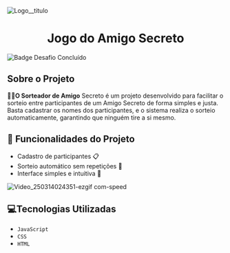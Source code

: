 ![Logo__titulo](https://github.com/user-attachments/assets/84f4413e-9dd1-470f-a28c-0f814c49cc9e)

<h1 align="center">Jogo do Amigo Secreto</h1>

![Badge Desafio Concluído](https://img.shields.io/badge/STATUS-DESAFIO%20CONCLUÍDO-green?style=for-the-badge)

## Sobre o Projeto
:gift::gift:**O Sorteador de Amigo** Secreto é um projeto desenvolvido para facilitar o sorteio entre participantes de um Amigo Secreto de forma simples e justa. Basta cadastrar os nomes dos participantes, e o sistema realiza o sorteio automaticamente, garantindo que ninguém tire a si mesmo.

## :hammer: Funcionalidades do Projeto
- Cadastro de participantes 📋
- Sorteio automático sem repetições 🔄
- Interface simples e intuitiva 🎨

![Video_250314024351-ezgif com-speed](https://github.com/user-attachments/assets/3e40b04f-a67e-4345-945d-0d932d8b8376)

## 💻**Tecnologias Utilizadas**
 - `JavaScript`
 - ``CSS``
 - ``HTML``
